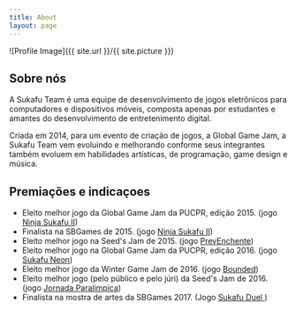 ```yaml
---
title: About
layout: page
---
```

![Profile Image]({{ site.url }}/{{ site.picture }})

<h2>Sobre nós</h2>

<p>A Sukafu Team é uma equipe de desenvolvimento de jogos eletrônicos para computadores e dispositivos móveis, composta apenas por estudantes e amantes do desenvolvimento de entretenimento digital.</p>
<p>Criada em 2014, para um evento de criação de jogos, a Global Game Jam, a Sukafu Team vem evoluindo e melhorando conforme seus integrantes também evoluem em habilidades artísticas, de programação, game design e música.</p>

<h2>Premiações e indicaçoes</h2>

<ul class="skill-list">
	<li>Eleito melhor jogo da Global Game Jam da PUCPR, edição 2015. (jogo <a target="_blank" href="https://sukafu-team.itch.io/ninja-sukafu-ii">Ninja Sukafu II</a>)</li>
	<li>Finalista na SBGames de 2015. (jogo <a target="_blank" href="https://sukafu-team.itch.io/ninja-sukafu-ii"> Ninja Sukafu II</a>)</li>
	<li>Eleito melhor jogo na Seed's Jam de 2015. (jogo <a target="_blank" href="https://sukafu-team.itch.io/prev-enchente">PrevEnchente</a>)</li>
	<li>Eleito melhor jogo na Global Game Jam da PUCPR, edição 2016. (jogo <a target="_blank" href="https://sukafu-team.itch.io/sukafu-neon">Sukafu Neon</a>)</li>
	<li>Eleito melhor jogo da Winter Game Jam de 2016. (jogo <a target="_blank" href="https://sukafu-team.itch.io/bounded">Bounded</a>)</li>
	<li>Eleito melhor jogo (pelo público e pelo júri) da Seed's Jam de 2016. (jogo <a target="_blank" href="https://sukafu-team.itch.io/jornada-paralimpica">Jornada Paralímpica</a>)</li>
	<li>Finalista na mostra de artes da SBGames 2017. (Jogo <a target="_blank" href="https://sukafu-team.itch.io/sukafu-duel"> Sukafu Duel </a>)</li>
</ul>
